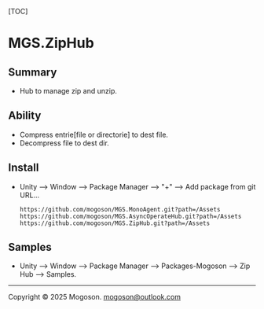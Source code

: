 [TOC]

# MGS.ZipHub

## Summary
- Hub to manage zip and unzip.


## Ability
- Compress entrie[file or directorie] to dest file.
- Decompress file to dest dir.

## Install

- Unity --> Window --> Package Manager --> "+" --> Add package from git URL...

  ```text
  https://github.com/mogoson/MGS.MonoAgent.git?path=/Assets
  https://github.com/mogoson/MGS.AsyncOperateHub.git?path=/Assets
  https://github.com/mogoson/MGS.ZipHub.git?path=/Assets
  ```

## Samples

- Unity --> Window --> Package Manager --> Packages-Mogoson --> Zip Hub --> Samples.

---

Copyright © 2025 Mogoson.	mogoson@outlook.com